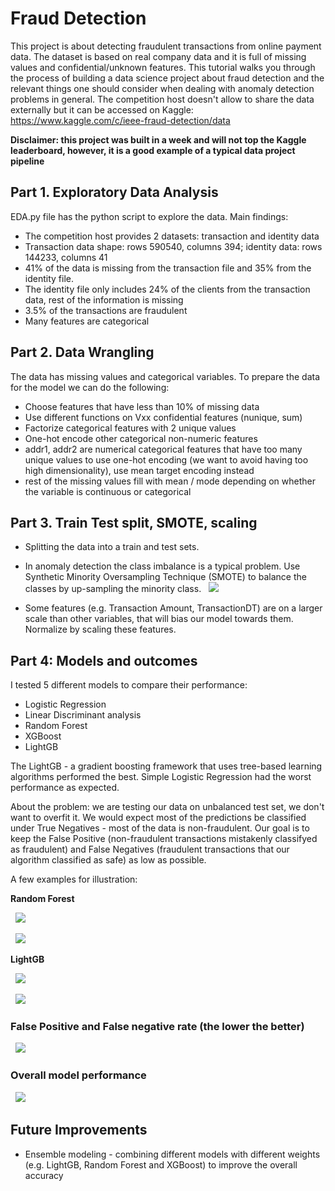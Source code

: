 # Fraud Detection

This project is about detecting fraudulent transactions from online payment data. The dataset is based on real company data and it is full of missing values and confidential/unknown features. This tutorial walks you through the process of building a data science project about fraud detection and the relevant things one should consider when dealing with anomaly detection problems in general. 
The competition host doesn't allow to share the data externally but it can be accessed on Kaggle: https://www.kaggle.com/c/ieee-fraud-detection/data

**Disclaimer: this project was built in a week and will not top the Kaggle leaderboard, however, it is a good example of a typical data project pipeline** 

## Part 1. Exploratory Data Analysis

EDA.py file has the python script to explore the data. Main findings: 
* The competition host provides 2 datasets: transaction and identity data
* Transaction data shape: rows 590540, columns 394; identity data: rows 144233, columns 41
* 41% of the data is missing from the transaction file and 35% from the identity file. 
* The identity file only includes 24% of the clients from the transaction data, rest of the information is missing 
* 3.5% of the transactions are fraudulent 
* Many features are categorical 

## Part 2. Data Wrangling 
The data has missing values and categorical variables. To prepare the data for the model we can do the following:
* Choose features that have less than 10% of missing data
* Use different functions on Vxx confidential features (nunique, sum)
* Factorize categorical features with 2 unique values
* One-hot encode other categorical non-numeric features
* addr1, addr2 are numerical categorical features that have too many unique values to use one-hot encoding (we want to avoid having too high dimensionality), use mean target encoding instead
* rest of the missing values fill with mean / mode depending on whether the variable is continuous or categorical

## Part 3. Train Test split, SMOTE, scaling
* Splitting the data into a train and test sets. 

* In anomaly detection the class imbalance is a typical problem. Use Synthetic Minority Oversampling Technique (SMOTE) to balance the classes by up-sampling the minority class. 
&nbsp; 
![](https://github.com/helenaEH/Fraud_Detection/blob/master/plots/class_imbalance.png)  

* Some features (e.g. Transaction Amount, TransactionDT) are on a larger scale than other variables, that will bias our model towards them. Normalize by scaling these features. 

## Part 4: Models and outcomes 
I tested 5 different models to compare their performance: 
* Logistic Regression 
* Linear Discriminant analysis 
* Random Forest 
* XGBoost 
* LightGB

The LightGB - a gradient boosting framework that uses tree-based learning algorithms performed the best. Simple Logistic Regression had the worst performance as expected. 

About the problem: we are testing our data on unbalanced test set, we don't want to overfit it. We would expect most of the predictions be classified under True Negatives - most of the data is non-fraudulent. Our goal is to keep the False Positive (non-fraudulent transactions mistakenly classifyed as fraudulent) and False Negatives (fraudulent transactions that our algorithm classified as safe) as low as possible. 

A few examples for illustration:

**Random Forest**

&nbsp; 
![](https://github.com/helenaEH/Fraud_Detection/blob/master/plots/confusion_matrix_Random%20Rorest.png)  

&nbsp; 
![](https://github.com/helenaEH/Fraud_Detection/blob/master/plots/roc_Random%20Rorest.png)  

**LightGB**

&nbsp; 
![](https://github.com/helenaEH/Fraud_Detection/blob/master/plots/confusion_matrix_LightGB.png)  

&nbsp; 
![](https://github.com/helenaEH/Fraud_Detection/blob/master/plots/roc_LightGB.png)  

### False Positive and False negative rate (the lower the better)

&nbsp; 
![](https://github.com/helenaEH/Fraud_Detection/blob/master/plots/Model_performance.png)  

### Overall model performance

&nbsp; 
![](https://github.com/helenaEH/Fraud_Detection/blob/master/model_outcome.PNG)  

## Future Improvements

* Ensemble modeling - combining different models with different weights (e.g. LightGB, Random Forest and XGBoost) to improve the overall accuracy 










 





